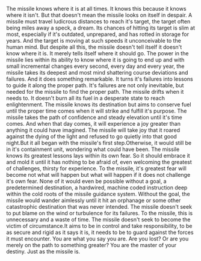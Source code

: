 The missile knows where it is at all times. It knows this because it knows where it isn't. But that doesn't mean the missile looks on itself in despair. A missile must travel ludicrous distances to reach it's target, the target often being miles away a speck, a dream. Its chances of hitting its target is slim at most, especially if it's outdated, unprepared, and has rotted in storage for years. And the target is moving at such speeds it unconceivable to the human mind. But despite all this, the missile doesn't tell itself it doesn't know where it is. It merely tells itself where it should go. The power in the missile lies within its ability to know where it is going to end up and with small incremental changes every second, every day and every year, the missile takes its deepest and most mind shattering course deviations and failures. And it does something remarkable. It turns it's failures into lessons to guide it along the proper path. It's failures are not only inevitable, but needed for the missile to find the proper path. The missile drifts when it needs to. It doesn't burn all its fuel in a desperate state to reach enlightenment. The missile knows its destination but aims to conserve fuel until the proper time comes when it will strike and fulfill it's purpose. The missile takes the path of confidence and steady elevation until it's time comes. And when that day comes, it will experience a joy greater than anything it could have imagined. The missile will take joy that it roared against the dying of the light and refused to go quietly into that good night.But it all began with the missile's first step.Otherwise, it would still be in it's containment unit, wondering what could have been. The missile knows its greatest lessons lays within its own fear. So it should embrace it and mold it until it has nothing to be afraid of, even welcoming the greatest of challenges, thirsty for experience. To the missile, it's greatest fear will become not what will happen but what will happen if it does not challenge it's own fear. None of it would even be possible without a goal, a predetermined destination, a hardwired, machine coded instruction deep within the cold roots of the missile guidance system. Without the goal, the missile would wander aimlessly until it hit an orphanage or some other catastrophic destination that was never intended. The missile doesn't seek to put blame on the wind or turbulence for its failures. To the missile, this is unnecessary and a waste of time. The missile doesn't seek to become the victim of circumstance.It aims to be in control and take responsibility, to be as secure and rigid as it says it is, it needs to be to guard against the forces it must encounter. You are what you say you are. Are you lost? Or are you merely on the path to something greater? You are the master of your destiny. Just as the missile is.
